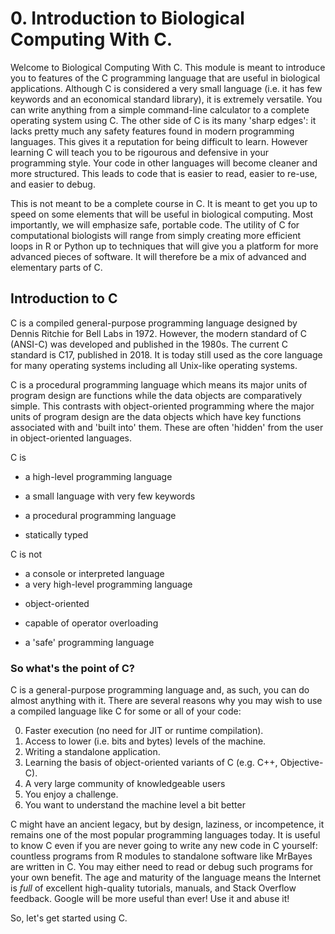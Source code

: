 # 0. Introduction to Biological Computing With C.

Welcome to Biological Computing With C. 
This module is meant to introduce you to features of the C programming language that are useful in biological applications. 
Although C is considered a very small language (i.e. it has few keywords and an economical standard library), it is extremely versatile. 
You can write anything from a simple command-line calculator to a complete operating system using C. 
The other side of C is its many 'sharp edges': it lacks pretty much any safety features found in modern programming languages. 
This gives it a reputation for being difficult to learn. 
However learning C will teach you to be rigourous and defensive in your programming style. 
Your code in other languages will become cleaner and more structured. 
This leads to code that is easier to read, easier to re-use, and easier to debug.

This is not meant to be a complete course in C. It is meant to get you up to speed on some elements that will be useful in biological computing. 
Most importantly, we will emphasize safe, portable code. 
The utility of C for computational biologists will range from simply creating more efficient loops in R or Python up to techniques that will give you a platform for more advanced pieces of software. It will therefore be a mix of advanced and elementary parts of C.

## Introduction to C

C is a compiled general-purpose programming language designed by Dennis Ritchie for Bell Labs in 1972. However, the modern standard of C (ANSI-C) was developed and published in the 1980s. The current C standard is C17, published in 2018. It is today still used as the core language for many operating systems including all Unix-like operating systems. 

C is a procedural programming language which means its major units of program design are functions while the data objects are comparatively simple. This contrasts with object-oriented programming where the major units of program design are the data objects which have key functions associated with and 'built into' them. These are often 'hidden' from the user in object-oriented languages. 

C is

* a high-level programming language
+ a small language with very few keywords
- a procedural programming language
* statically typed

C is not

* a console or interpreted language
* a very high-level programming language
+ object-oriented
- capable of operator overloading
* a 'safe' programming language

### So what's the point of C?

C is a general-purpose programming language and, as such, you can do almost anything with it. There are several reasons why you may wish to use a compiled language like C for some or all of your code:

0. Faster execution (no need for JIT or runtime compilation).
1. Access to lower (i.e. bits and bytes) levels of the machine.
2. Writing a standalone application.
3. Learning the basis of object-oriented variants of C (e.g. C++, Objective-C).
4. A very large community of knowledgeable users
5. You enjoy a challenge.
6. You want to understand the machine level a bit better

C might have an ancient legacy, but by design, laziness, or incompetence, it remains one of the most popular programming languages today. It is useful to know C even if you are never going to write any new code in C yourself: countless programs from R modules to standalone software like MrBayes are written in C. You may either need to read or debug such programs for your own benefit. The age and maturity of the language means the Internet is *full* of excellent high-quality tutorials, manuals, and Stack Overflow feedback. Google will be more useful than ever! Use it and abuse it!

So, let's get started using C.
